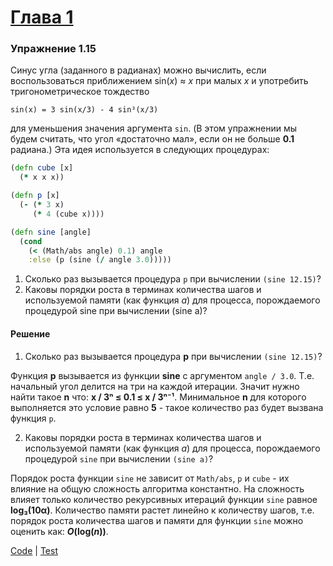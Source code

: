 # [Глава 1](./index.md#Глава-1-Построение-абстракций-с-помощью-процедур)

### Упражнение 1.15
Синус угла (заданного в радианах) можно вычислить, если воспользоваться приближением sin(_x_) ≈
_x_ при малых _x_ и употребить тригонометрическое тождество

`sin(x) = 3 sin(x/3) - 4 sin³(x/3)`

для уменьшения значения аргумента `sin`. (В этом упражнении мы будем считать, что угол «достаточно мал», если он не больше **0.1** радиана.) Эта идея используется в следующих процедурах:
```clojure
(defn cube [x]
  (* x x x))

(defn p [x]
  (- (* 3 x)
     (* 4 (cube x))))

(defn sine [angle]
  (cond
    (< (Math/abs angle) 0.1) angle
    :else (p (sine (/ angle 3.0)))))
```
1. Сколько раз вызывается процедура `p` при вычислении `(sine 12.15)`?
2. Каковы порядки роста в терминах количества шагов и используемой памяти (как функция _a_) для процесса, порождаемого процедурой sine при вычислении (sine a)?

#### Решение
1. Сколько раз вызывается процедура **p** при вычислении `(sine 12.15)`?

  Функция **p** вызывается из функции **sine** с аргументом `angle / 3.0`. Т.е. начальный угол делится на три на каждой итерации. Значит нужно найти такое **n** что: **x / 3ⁿ ≤ 0.1 ≤ x / 3ⁿ⁻¹**. Минимальное **n** для которого выполняется это условие равно **5** - такое количество раз будет вызвана функция `p`.

2. Каковы порядки роста в терминах количества шагов и используемой памяти (как функция _a_) для процесса, порождаемого процедурой `sine` при вычислении `(sine a)`?

  Порядок роста функции `sine` не зависит от `Math/abs`, `p` и `cube` - их влияние на общую сложность алгоритма константно. На сложность влияет только количество рекурсивных итераций функции `sine` равное **log₃(10α)**. Количество памяти растет линейно к количеству шагов, т.е. порядок роста количества шагов и памяти для функции `sine` можно оценить как: **_O_(log(_n_))**.

[Code](../src/sicp/chapter01/1_15.clj) | [Test](../test/sicp/chapter01/1_15_test.clj)
